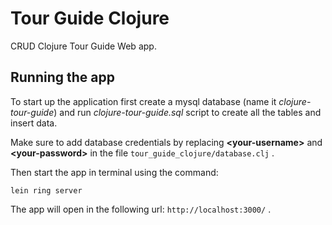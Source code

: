 # Tour Guide Clojure

CRUD Clojure Tour Guide Web app.

## Running the app

To start up the application first create a mysql database (name it *clojure-tour-guide*) and run *clojure-tour-guide.sql* script to create all the tables and insert data. 

Make sure to add database credentials by replacing **\<your-username>** and **\<your-password>** in the file ```tour_guide_clojure/database.clj``` .

	
Then start the app in terminal using the command:

```console
lein ring server
```

The app will open in the following url: ```http://localhost:3000/``` .